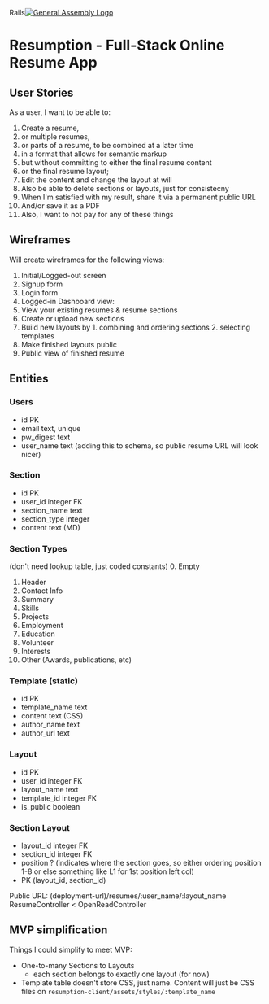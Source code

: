 Rails[![General Assembly Logo](https://camo.githubusercontent.com/1a91b05b8f4d44b5bbfb83abac2b0996d8e26c92/687474703a2f2f692e696d6775722e636f6d2f6b6538555354712e706e67)](https://generalassemb.ly/education/web-development-immersive)

# Resumption - Full-Stack Online Resume App

## User Stories

As a user, I want to be able to:
1. Create a resume,
  1. or multiple resumes,
  2. or parts of a resume, to be combined at a later time
2. in a format that allows for semantic markup
3. but without committing to either the final resume content
4. or the final resume layout;
5. Edit the content and change the layout at will
6. Also be able to delete sections or layouts, just for consistecny
8. When I'm satisfied with my result, share it via a permanent public URL
9. And/or save it as a PDF
10. Also, I want to not pay for any of these things

## Wireframes

Will create wireframes for the following views:
1. Initial/Logged-out screen
2. Signup form
3. Login form
4. Logged-in Dashboard view:
  1. View your existing resumes & resume sections
  2. Create or upload new sections
  3. Build new layouts by
    1. combining and ordering sections
    2. selecting templates
  4. Make finished layouts public
5. Public view of finished resume

## Entities

### Users
* id            PK
* email         text, unique
* pw_digest     text
* user_name     text (adding this to schema, so public resume URL will look nicer)

### Section
* id            PK
* user_id       integer FK
* section_name  text
* section_type  integer
* content  text (MD)

### Section Types
(don't need lookup table, just coded constants)
0. Empty
1. Header
2. Contact Info
3. Summary
4. Skills
5. Projects
6. Employment
7. Education
8. Volunteer
9. Interests
10. Other (Awards, publications, etc)

### Template (static)
* id            PK
* template_name text
* content       text (CSS)
* author_name   text
* author_url    text

### Layout
* id            PK
* user_id       integer FK
* layout_name   text
* template_id   integer FK
* is_public     boolean

### Section Layout
* layout_id     integer FK
* section_id    integer FK
* position      ? (indicates where the section goes,
              so either ordering position 1-8 or else
              something like L1 for 1st position left col)
* PK (layout_id, section_id)

Public URL: (deployment-url)/resumes/:user_name/:layout_name
ResumeController < OpenReadController

## MVP simplification

Things I could simplify to meet MVP:
* One-to-many Sections to Layouts
  - each section belongs to exactly one layout (for now)
* Template table doesn't store CSS, just name. Content will just be CSS files on
  `resumption-client/assets/styles/:template_name`
